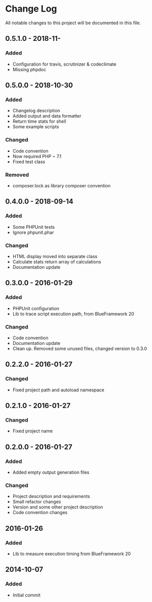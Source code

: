 # Change Log
All notable changes to this project will be documented in this file.

## 0.5.1.0 - 2018-11-
### Added
* Configuration for travis, scrutinizer & codeclimate
* Missing phpdoc

## 0.5.0.0 - 2018-10-30
### Added
* Changelog description
* Added output and data formatter
* Return time stats for shell
* Some example scripts
### Changed
* Code convention
* Now required PHP ~ 7.1
* Fixed test class
### Removed
* composer.lock as library composer convention

## 0.4.0.0 - 2018-09-14
### Added
* Some PHPUnit tests
* Ignore phpunit.phar
### Changed
* HTML display moved into separate class
* Calculate stats return array of calculations
* Documentation update

## 0.3.0.0 - 2016-01-29
### Added
* PHPUnit configuration
* Lib to trace script execution path, from BlueFramework 20
### Changed
* Code convention
* Documentation update
* Clean up. Removed some unused files, changed version to 0.3.0

## 0.2.2.0 - 2016-01-27
### Changed
* Fixed project path and autoload namespace

## 0.2.1.0 - 2016-01-27
### Changed
* Fixed project name

## 0.2.0.0 - 2016-01-27
### Added
* Added empty output generation files
### Changed
* Project description and requirements
* Small refactor changes
* Version and some other project description
* Code convention changes

## 2016-01-26
### Added
* Lib to measure execution timing from BlueFramework 20

## 2014-10-07
### Added
* Initial commit
